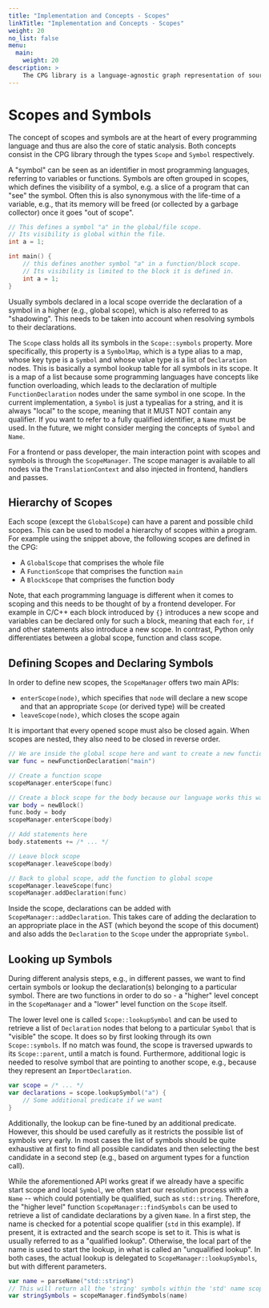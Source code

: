 ```yaml
---
title: "Implementation and Concepts - Scopes"
linkTitle: "Implementation and Concepts - Scopes"
weight: 20
no_list: false
menu:
  main:
    weight: 20
description: >
    The CPG library is a language-agnostic graph representation of source code.
---
```



# Scopes and Symbols

The concept of scopes and symbols are at the heart of every programming language and thus are also the core of static analysis. Both concepts consist in the CPG library through the types `Scope` and `Symbol` respectively.

A "symbol" can be seen as an identifier in most programming languages, referring to variables or functions. Symbols are often grouped in scopes, which defines the visibility of a symbol, e.g. a slice of a program that can "see" the symbol. Often this is also synonymous with the life-time of a variable, e.g., that its memory will be freed (or collected by a garbage collector) once it goes "out of scope".

```c
// This defines a symbol "a" in the global/file scope.
// Its visibility is global within the file.
int a = 1;

int main() {
    // this defines another symbol "a" in a function/block scope. 
    // Its visibility is limited to the block it is defined in. 
    int a = 1;
}
```

Usually symbols declared in a local scope override the declaration of a symbol in a higher (e.g., global scope), which is also referred to as "shadowing". This needs to be taken into account when resolving symbols to their declarations.

The `Scope` class holds all its symbols in the `Scope::symbols` property. More specifically, this property is a `SymbolMap`, which is a type alias to a map, whose key type is a `Symbol` and whose value type is a list of `Declaration` nodes. This is basically a symbol lookup table for all symbols in its scope. It is a map of a list because some programming languages have concepts like function overloading, which leads to the declaration of multiple `FunctionDeclaration` nodes under the same symbol in one scope. In the current implementation, a `Symbol` is just a typealias for a string, and it is always "local" to the scope, meaning that it MUST NOT contain any qualifier. If you want to refer to a fully qualified identifier, a `Name` must be used. In the future, we might consider merging the concepts of `Symbol` and `Name`. 

For a frontend or pass developer, the main interaction point with scopes and symbols is through the `ScopeManager`. The scope manager is available to all nodes via the `TranslationContext` and also injected in frontend, handlers and passes.

## Hierarchy of Scopes

Each scope (except the `GlobalScope`) can have a parent and possible child scopes. This can be used to model a hierarchy of scopes within a program. For example using the snippet above, the following scopes are defined in the CPG:

* A `GlobalScope` that comprises the whole file
* A `FunctionScope` that comprises the function `main`
* A `BlockScope` that comprises the function body

Note, that each programming language is different when it comes to scoping and this needs to be thought of by a frontend developer. For example in C/C++ each block introduced by `{}` introduces a new scope and variables can be declared only for such a block, meaning that each `for`, `if` and other statements also introduce a new scope. In contrast, Python only differentiates between a global scope, function and class scope. 

## Defining Scopes and Declaring Symbols

In order to define new scopes, the `ScopeManager` offers two main APIs:

* `enterScope(node)`, which specifies that `node` will declare a new scope and that an appropriate `Scope` (or derived type) will be created 
* `leaveScope(node)`, which closes the scope again

It is important that every opened scope must also be closed again. When scopes are nested, they also need to be closed in reverse order.

```Kotlin
// We are inside the global scope here and want to create a new function
var func = newFunctionDeclaration("main")

// Create a function scope
scopeManager.enterScope(func)

// Create a block scope for the body because our language works this way
var body = newBlock()
func.body = body
scopeManager.enterScope(body)

// Add statements here
body.statements += /* ... */

// Leave block scope    
scopeManager.leaveScope(body)

// Back to global scope, add the function to global scope
scopeManager.leaveScope(func)
scopeManager.addDeclaration(func)
```

Inside the scope, declarations can be added with `ScopeManager::addDeclaration`. This takes care of adding the declaration to an appropriate place in the AST (which beyond the scope of this document) and also adds the `Declaration` to the `Scope` under the appropriate `Symbol`.


## Looking up Symbols

During different analysis steps, e.g., in different passes, we want to find certain symbols or lookup the declaration(s) belonging to a particular symbol. There are two functions in order to do so - a "higher" level concept in the `ScopeManager` and a "lower" level function on the `Scope` itself.

The lower level one is called `Scope::lookupSymbol` and can be used to retrieve a list of `Declaration` nodes that belong to a particular `Symbol` that is "visible" the scope. It does so by first looking through its own `Scope::symbols`. If no match was found, the scope is traversed upwards to its `Scope::parent`, until a match is found. Furthermore, additional logic is needed to resolve symbol that are pointing to another scope, e.g., because they represent an `ImportDeclaration`. 

```Kotlin
var scope = /* ... */
var declarations = scope.lookupSymbol("a") {
    // Some additional predicate if we want
}
```

Additionally, the lookup can be fine-tuned by an additional predicate. However, this should be used carefully as it restricts the possible list of symbols very early. In most cases the list of symbols should be quite exhaustive at first to find all possible candidates and then selecting the best candidate in a second step (e.g., based on argument types for a function call).

While the aforementioned API works great if we already have a specific start scope and local `Symbol`, we often start our resolution process with a `Name` -- which could potentially be qualified, such as `std::string`. Therefore, the "higher level" function `ScopeManager::findSymbols` can be used to retrieve a list of candidate declarations by a given `Name`. In a first step, the name is checked for a potential scope qualifier (`std` in this example). If present, it is extracted and the search scope is set to it. This is what is usually referred to as a "qualified lookup". Otherwise, the local part of the name is used to start the lookup, in what is called an "unqualified lookup". In both cases, the actual lookup is delegated to `ScopeManager::lookupSymbols`, but with different parameters.

```Kotlin
var name = parseName("std::string")
// This will return all the 'string' symbols within the 'std' name scope
var stringSymbols = scopeManager.findSymbols(name)
```
